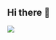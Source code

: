 ## Hi there 👋

<img src="https://skillicons.dev/icons?i=html,css,php,javascript,laravel,vuejs,vuetify,nuxtjs,pinia,figma,git,angular"/>